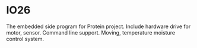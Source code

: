 IO26
====

The embedded side program for Protein project.
Include hardware drive for motor, sensor. Command line support. Moving, temperature moisture control system.

